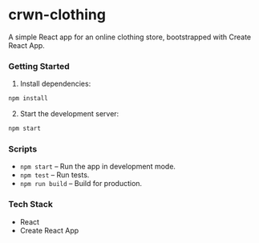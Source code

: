 # crwn-clothing

A simple React app for an online clothing store, bootstrapped with Create React App.

### Getting Started

1. Install dependencies:

```bash
npm install
```

2. Start the development server:

```bash
npm start
```

### Scripts

-   `npm start` – Run the app in development mode.
-   `npm test` – Run tests.
-   `npm run build` – Build for production.

### Tech Stack

-   React
-   Create React App
